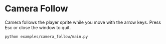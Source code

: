 # Camera Follow

Camera follows the player sprite while you move with the arrow keys.
Press Esc or close the window to quit.

```bash
python examples/camera_follow/main.py
```
